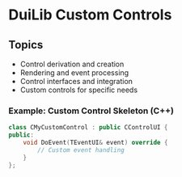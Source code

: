 # DuiLib Custom Controls

## Topics
- Control derivation and creation
- Rendering and event processing
- Control interfaces and integration
- Custom controls for specific needs

### Example: Custom Control Skeleton (C++)
```cpp
class CMyCustomControl : public CControlUI {
public:
    void DoEvent(TEventUI& event) override {
        // Custom event handling
    }
};
```
